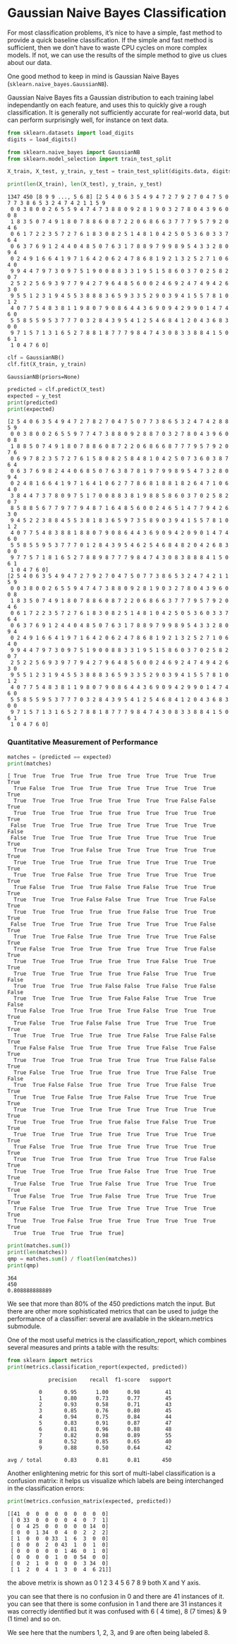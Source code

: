 
# Gaussian Naive Bayes Classification

For most classification problems, it’s nice to have a simple, fast method to provide a quick baseline classification. If the simple and fast method is sufficient, then we don’t have to waste CPU cycles on more complex models. If not, we can use the results of the simple method to give us clues about our data.

One good method to keep in mind is Gaussian Naive Bayes (`sklearn.naive_bayes.GaussianNB`).

Gaussian Naive Bayes fits a Gaussian distribution to each training label independantly on each feature, and uses this to quickly give a rough classification. It is generally not sufficiently accurate for real-world data, but can perform surprisingly well, for instance on text data.


```python
from sklearn.datasets import load_digits
digits = load_digits()
```


```python
from sklearn.naive_bayes import GaussianNB
from sklearn.model_selection import train_test_split
```


```python
X_train, X_test, y_train, y_test = train_test_split(digits.data, digits.target)
```


```python
print(len(X_train), len(X_test), y_train, y_test)
```

    1347 450 [8 9 9 ..., 5 6 8] [2 5 4 0 6 3 5 4 9 4 7 2 7 9 2 7 0 4 7 5 0 7 7 3 8 6 5 3 2 4 7 4 2 1 1 5 9
     0 0 3 8 0 0 2 6 5 5 9 4 7 4 7 3 8 8 0 9 2 8 1 9 0 3 2 7 8 0 4 3 9 6 0 0 8
     1 8 3 5 0 7 4 9 1 8 0 7 8 8 6 0 8 7 2 2 0 6 8 6 6 3 7 7 7 9 5 7 9 2 0 4 6
     0 6 1 7 2 2 3 5 7 2 7 6 1 8 3 0 8 2 5 1 4 8 1 0 4 2 5 0 5 3 6 0 3 3 7 6 4
     0 6 3 7 6 9 1 2 4 4 0 4 8 5 0 7 6 3 1 7 8 8 9 7 9 9 8 9 5 4 3 3 2 8 0 9 4
     0 2 4 9 1 6 6 4 1 9 7 1 6 4 2 0 6 2 4 7 8 6 8 1 9 2 1 3 2 5 2 7 1 0 6 4 0
     9 9 4 4 7 9 7 3 0 9 7 5 1 9 0 0 8 8 3 3 1 9 5 1 5 8 6 0 3 7 0 2 5 8 2 0 7
     2 5 2 2 5 6 9 3 9 7 7 9 4 2 7 9 6 4 8 5 6 0 0 2 4 6 9 2 4 7 4 9 4 2 6 3 0
     9 5 5 1 2 3 1 9 4 5 5 3 8 8 8 3 6 5 9 3 3 5 2 9 0 3 9 4 1 5 5 7 8 1 0 1 2
     4 0 7 7 5 4 8 3 8 1 1 9 8 0 7 9 0 8 6 4 4 3 6 9 0 9 4 2 9 9 0 1 4 7 4 6 0
     5 5 8 5 5 9 5 3 7 7 7 0 3 2 8 4 3 9 5 4 1 2 5 4 6 8 4 1 2 0 4 3 6 8 3 0 0
     9 7 1 5 7 1 3 1 6 5 2 7 8 8 1 8 7 7 7 9 8 4 7 4 3 0 8 3 3 8 8 4 1 5 0 6 1
     1 0 4 7 6 0]



```python
clf = GaussianNB()
clf.fit(X_train, y_train)
```




    GaussianNB(priors=None)




```python
predicted = clf.predict(X_test)
expected = y_test
print(predicted)
print(expected)
```

    [2 5 4 0 6 3 5 4 9 4 7 2 7 8 2 7 0 4 7 5 0 7 7 3 8 6 5 3 2 4 7 4 2 8 8 5 9
     0 0 3 8 0 0 2 6 5 5 9 7 7 4 7 3 8 8 0 9 2 8 8 7 0 3 2 7 8 0 4 3 9 6 0 0 8
     1 8 8 5 0 7 4 9 1 8 0 7 8 8 6 0 8 7 2 2 0 6 8 6 6 8 7 7 7 9 5 7 9 2 0 7 6
     0 6 9 7 8 2 3 5 7 2 7 6 1 5 8 0 8 2 5 8 4 8 1 0 4 2 5 0 7 3 6 0 3 8 7 6 4
     0 6 3 7 6 9 8 2 4 4 0 6 8 5 0 7 6 3 8 7 8 1 9 7 9 9 8 9 5 4 7 3 2 8 0 9 4
     0 2 4 8 1 6 6 4 1 9 7 1 6 4 1 0 6 2 7 7 8 6 8 1 8 8 1 8 2 6 4 7 1 0 6 4 0
     3 8 4 4 7 3 7 8 0 9 7 5 1 7 0 0 8 8 3 8 1 9 8 8 5 8 6 0 3 7 0 2 5 8 2 0 7
     8 5 8 8 5 6 7 7 9 7 7 9 4 8 7 1 6 4 8 5 6 0 0 2 4 6 5 1 4 7 7 9 4 2 6 3 0
     9 4 5 2 2 3 8 8 4 5 5 3 8 1 8 3 6 5 9 7 3 5 8 9 0 3 9 4 1 5 5 7 8 1 0 1 2
     4 0 7 7 5 4 8 3 8 8 1 8 8 0 7 9 0 8 6 4 4 3 6 9 0 9 4 2 0 9 0 1 4 7 4 6 0
     5 5 8 5 5 9 5 3 7 7 7 0 1 2 8 4 3 9 5 4 6 2 5 4 6 8 4 8 2 0 4 2 6 8 3 0 0
     9 7 7 5 7 1 8 1 6 5 2 7 8 8 9 8 7 7 7 9 8 4 7 4 3 0 8 3 8 8 8 4 1 5 0 6 1
     1 0 4 7 6 0]
    [2 5 4 0 6 3 5 4 9 4 7 2 7 9 2 7 0 4 7 5 0 7 7 3 8 6 5 3 2 4 7 4 2 1 1 5 9
     0 0 3 8 0 0 2 6 5 5 9 4 7 4 7 3 8 8 0 9 2 8 1 9 0 3 2 7 8 0 4 3 9 6 0 0 8
     1 8 3 5 0 7 4 9 1 8 0 7 8 8 6 0 8 7 2 2 0 6 8 6 6 3 7 7 7 9 5 7 9 2 0 4 6
     0 6 1 7 2 2 3 5 7 2 7 6 1 8 3 0 8 2 5 1 4 8 1 0 4 2 5 0 5 3 6 0 3 3 7 6 4
     0 6 3 7 6 9 1 2 4 4 0 4 8 5 0 7 6 3 1 7 8 8 9 7 9 9 8 9 5 4 3 3 2 8 0 9 4
     0 2 4 9 1 6 6 4 1 9 7 1 6 4 2 0 6 2 4 7 8 6 8 1 9 2 1 3 2 5 2 7 1 0 6 4 0
     9 9 4 4 7 9 7 3 0 9 7 5 1 9 0 0 8 8 3 3 1 9 5 1 5 8 6 0 3 7 0 2 5 8 2 0 7
     2 5 2 2 5 6 9 3 9 7 7 9 4 2 7 9 6 4 8 5 6 0 0 2 4 6 9 2 4 7 4 9 4 2 6 3 0
     9 5 5 1 2 3 1 9 4 5 5 3 8 8 8 3 6 5 9 3 3 5 2 9 0 3 9 4 1 5 5 7 8 1 0 1 2
     4 0 7 7 5 4 8 3 8 1 1 9 8 0 7 9 0 8 6 4 4 3 6 9 0 9 4 2 9 9 0 1 4 7 4 6 0
     5 5 8 5 5 9 5 3 7 7 7 0 3 2 8 4 3 9 5 4 1 2 5 4 6 8 4 1 2 0 4 3 6 8 3 0 0
     9 7 1 5 7 1 3 1 6 5 2 7 8 8 1 8 7 7 7 9 8 4 7 4 3 0 8 3 3 8 8 4 1 5 0 6 1
     1 0 4 7 6 0]


### Quantitative Measurement of Performance


```python
matches = (predicted == expected)
print(matches)
```

    [ True  True  True  True  True  True  True  True  True  True  True  True
      True False  True  True  True  True  True  True  True  True  True  True
      True  True  True  True  True  True  True  True  True False False  True
      True  True  True  True  True  True  True  True  True  True  True  True
     False  True  True  True  True  True  True  True  True  True  True False
     False  True  True  True  True  True  True  True  True  True  True  True
      True  True  True  True False  True  True  True  True  True  True  True
      True  True  True  True  True  True  True  True  True  True  True  True
      True  True  True False  True  True  True  True  True  True  True  True
      True False  True  True  True False  True False  True  True  True  True
      True  True  True  True False False  True  True  True  True False  True
      True  True  True  True  True  True  True False  True  True  True  True
     False  True  True  True  True  True  True  True  True  True False  True
      True  True  True False  True  True  True  True  True  True False  True
      True False  True  True  True  True  True  True  True  True False  True
      True  True  True  True  True  True  True  True False  True  True  True
      True  True  True  True  True  True  True False  True  True  True False
      True  True  True  True  True False False  True False  True False False
      True  True  True  True  True  True False False  True  True  True False
      True False  True  True  True  True  True False  True  True  True  True
      True False  True  True False False  True  True  True  True  True  True
      True  True  True  True  True  True  True False  True False False  True
      True False False  True  True  True  True  True False  True False  True
      True  True  True  True  True  True  True  True  True False False  True
      True False  True  True  True  True  True  True  True False  True False
      True  True False False  True  True  True  True  True False  True  True
      True  True  True False  True  True False  True  True  True  True  True
      True  True  True  True  True  True  True  True  True  True  True  True
      True  True  True  True  True  True False  True False  True  True  True
      True  True  True  True  True  True  True  True  True  True  True  True
      True False  True  True  True  True  True  True  True  True  True  True
      True  True  True  True  True  True  True  True  True  True False  True
      True  True  True  True  True  True False  True  True  True  True  True
      True False  True  True  True False  True  True  True  True  True  True
      True False  True  True  True False  True  True  True  True  True  True
      True False  True  True  True  True  True  True  True  True  True  True
      True  True  True False  True  True  True  True  True  True  True  True
      True  True  True  True  True  True]



```python
print(matches.sum())
print(len(matches))
qmp = matches.sum() / float(len(matches))
print(qmp)
```

    364
    450
    0.808888888889


We see that more than 80% of the 450 predictions match the input. But there are other more sophisticated metrics that can be used to judge the performance of a classifier: several are available in the sklearn.metrics submodule.

One of the most useful metrics is the classification_report, which combines several measures and prints a table with the results:


```python
from sklearn import metrics
print(metrics.classification_report(expected, predicted))
```

                 precision    recall  f1-score   support
    
              0       0.95      1.00      0.98        41
              1       0.80      0.73      0.77        45
              2       0.93      0.58      0.71        43
              3       0.85      0.76      0.80        45
              4       0.94      0.75      0.84        44
              5       0.83      0.91      0.87        47
              6       0.81      0.96      0.88        48
              7       0.82      0.98      0.89        55
              8       0.52      0.85      0.65        40
              9       0.88      0.50      0.64        42
    
    avg / total       0.83      0.81      0.81       450
    


Another enlightening metric for this sort of multi-label classification is a confusion matrix: it helps us visualize which labels are being interchanged in the classification errors:


```python
print(metrics.confusion_matrix(expected, predicted))
```

    [[41  0  0  0  0  0  0  0  0  0]
     [ 0 33  0  0  0  0  4  0  7  1]
     [ 0  4 25  0  0  0  0  0 14  0]
     [ 0  0  1 34  0  4  0  2  2  2]
     [ 1  0  0  0 33  1  6  3  0  0]
     [ 0  0  0  2  0 43  1  0  1  0]
     [ 0  0  0  0  0  1 46  0  1  0]
     [ 0  0  0  0  1  0  0 54  0  0]
     [ 0  2  1  0  0  0  0  3 34  0]
     [ 1  2  0  4  1  3  0  4  6 21]]


the above metrix is shown as 0 1 2 3 4 5 6 7 8 9 both X and Y axis.

you can see that there is no confusion in 0 and there are 41 instances of it. 
you can see that there is some confusion in 1 and there are 31 instances it was correctly identified but it was confused with 6 ( 4 time), 8 (7 times) & 9 (1 time) and so on.  

We see here that the numbers 1, 2, 3, and 9 are often being labeled 8. 

